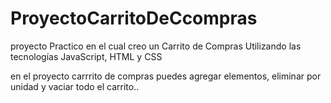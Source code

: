 # ProyectoCarritoDeCcompras
proyecto Practico en el cual creo un Carrito de Compras Utilizando las tecnologías JavaScript, HTML y CSS

en el proyecto carrrito de compras puedes agregar elementos, eliminar por unidad y vaciar todo el carrito..
